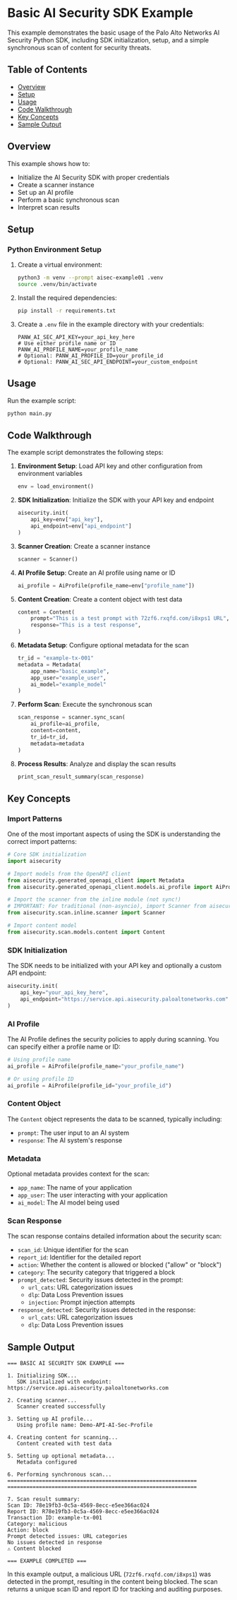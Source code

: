 # Basic AI Security SDK Example

This example demonstrates the basic usage of the Palo Alto Networks AI Security Python SDK, including SDK initialization, setup, and a simple synchronous scan of content for security threats.

## Table of Contents

- [Overview](#overview)
- [Setup](#setup)
- [Usage](#usage)
- [Code Walkthrough](#code-walkthrough)
- [Key Concepts](#key-concepts)
- [Sample Output](#sample-output)

## Overview

This example shows how to:
- Initialize the AI Security SDK with proper credentials
- Create a scanner instance
- Set up an AI profile
- Perform a basic synchronous scan
- Interpret scan results

## Setup

### Python Environment Setup

1. Create a virtual environment:
   ```bash
   python3 -m venv --prompt aisec-example01 .venv
   source .venv/bin/activate
   ```

2. Install the required dependencies:
   ```bash
   pip install -r requirements.txt
   ```

3. Create a `.env` file in the example directory with your credentials:
   ```
   PANW_AI_SEC_API_KEY=your_api_key_here
   # Use either profile name or ID
   PANW_AI_PROFILE_NAME=your_profile_name
   # Optional: PANW_AI_PROFILE_ID=your_profile_id
   # Optional: PANW_AI_SEC_API_ENDPOINT=your_custom_endpoint
   ```

## Usage

Run the example script:

```bash
python main.py
```

## Code Walkthrough

The example script demonstrates the following steps:

1. **Environment Setup**: Load API key and other configuration from environment variables
   ```python
   env = load_environment()
   ```

2. **SDK Initialization**: Initialize the SDK with your API key and endpoint
   ```python
   aisecurity.init(
       api_key=env["api_key"],
       api_endpoint=env["api_endpoint"]
   )
   ```

3. **Scanner Creation**: Create a scanner instance
   ```python
   scanner = Scanner()
   ```

4. **AI Profile Setup**: Create an AI profile using name or ID
   ```python
   ai_profile = AiProfile(profile_name=env["profile_name"])
   ```

5. **Content Creation**: Create a content object with test data
   ```python
   content = Content(
       prompt="This is a test prompt with 72zf6.rxqfd.com/i8xps1 URL",
       response="This is a test response",
   )
   ```

6. **Metadata Setup**: Configure optional metadata for the scan
   ```python
   tr_id = "example-tx-001"
   metadata = Metadata(
       app_name="basic_example",
       app_user="example_user",
       ai_model="example_model"
   )
   ```

7. **Perform Scan**: Execute the synchronous scan
   ```python
   scan_response = scanner.sync_scan(
       ai_profile=ai_profile,
       content=content,
       tr_id=tr_id,
       metadata=metadata
   )
   ```

8. **Process Results**: Analyze and display the scan results
   ```python
   print_scan_result_summary(scan_response)
   ```

## Key Concepts

### Import Patterns

One of the most important aspects of using the SDK is understanding the correct import patterns:

```python
# Core SDK initialization
import aisecurity

# Import models from the OpenAPI client
from aisecurity.generated_openapi_client import Metadata
from aisecurity.generated_openapi_client.models.ai_profile import AiProfile

# Import the scanner from the inline module (not sync!)
# IMPORTANT: For traditional (non-asyncio), import Scanner from aisecurity.scan.inline.scanner
from aisecurity.scan.inline.scanner import Scanner

# Import content model
from aisecurity.scan.models.content import Content
```

### SDK Initialization

The SDK needs to be initialized with your API key and optionally a custom API endpoint:

```python
aisecurity.init(
    api_key="your_api_key_here",
    api_endpoint="https://service.api.aisecurity.paloaltonetworks.com"
)
```

### AI Profile

The AI Profile defines the security policies to apply during scanning. You can specify either a profile name or ID:

```python
# Using profile name
ai_profile = AiProfile(profile_name="your_profile_name")

# Or using profile ID
ai_profile = AiProfile(profile_id="your_profile_id")
```

### Content Object

The `Content` object represents the data to be scanned, typically including:
- `prompt`: The user input to an AI system
- `response`: The AI system's response

### Metadata

Optional metadata provides context for the scan:
- `app_name`: The name of your application
- `app_user`: The user interacting with your application
- `ai_model`: The AI model being used

### Scan Response

The scan response contains detailed information about the security scan:
- `scan_id`: Unique identifier for the scan
- `report_id`: Identifier for the detailed report
- `action`: Whether the content is allowed or blocked ("allow" or "block")
- `category`: The security category that triggered a block
- `prompt_detected`: Security issues detected in the prompt:
  - `url_cats`: URL categorization issues
  - `dlp`: Data Loss Prevention issues
  - `injection`: Prompt injection attempts
- `response_detected`: Security issues detected in the response:
  - `url_cats`: URL categorization issues
  - `dlp`: Data Loss Prevention issues

## Sample Output

```
=== BASIC AI SECURITY SDK EXAMPLE ===

1. Initializing SDK...
   SDK initialized with endpoint: https://service.api.aisecurity.paloaltonetworks.com

2. Creating scanner...
   Scanner created successfully

3. Setting up AI profile...
   Using profile name: Demo-API-AI-Sec-Profile

4. Creating content for scanning...
   Content created with test data

5. Setting up optional metadata...
   Metadata configured

6. Performing synchronous scan...
============================================================
============================================================

7. Scan result summary:
Scan ID: 78e19fb3-0c5a-4569-8ecc-e5ee366ac024
Report ID: R78e19fb3-0c5a-4569-8ecc-e5ee366ac024
Transaction ID: example-tx-001
Category: malicious
Action: block
Prompt detected issues: URL categories
No issues detected in response
⚠️ Content blocked

=== EXAMPLE COMPLETED ===
```

In this example output, a malicious URL (`72zf6.rxqfd.com/i8xps1`) was detected in the prompt, resulting in the content being blocked. The scan returns a unique scan ID and report ID for tracking and auditing purposes.
